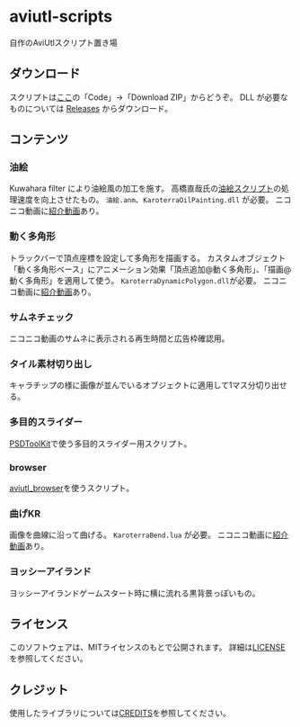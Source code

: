 # aviutl-scripts

自作のAviUtlスクリプト置き場

## ダウンロード
スクリプトは[ここ](https://github.com/karoterra/aviutl-scripts)の「Code」→「Download ZIP」からどうぞ。
DLL が必要なものについては
[Releases](https://github.com/karoterra/aviutl-scripts/releases)
からダウンロード。


## コンテンツ

### 油絵
Kuwahara filter により油絵風の加工を施す。
高橋直哉氏の[油絵スクリプト](https://www.nicovideo.jp/watch/sm35695116)の処理速度を向上させたもの。
`油絵.anm`、`KaroterraOilPainting.dll` が必要。
ニコニコ動画に[紹介動画](https://www.nicovideo.jp/watch/sm39051118)あり。

### 動く多角形
トラックバーで頂点座標を設定して多角形を描画する。
カスタムオブジェクト「動く多角形ベース」にアニメーション効果「頂点追加@動く多角形」、「描画@動く多角形」を適用して使う。
`KaroterraDynamicPolygon.dll`が必要。
ニコニコ動画に[紹介動画](https://www.nicovideo.jp/watch/sm38752367)あり。

### サムネチェック
ニコニコ動画のサムネに表示される再生時間と広告枠確認用。

### タイル素材切り出し
キャラチップの様に画像が並んでいるオブジェクトに適用して1マス分切り出せる。

### 多目的スライダー
[PSDToolKit](https://github.com/oov/aviutl_psdtoolkit)で使う多目的スライダー用スクリプト。

### browser
[aviutl_browser](https://github.com/oov/aviutl_browser)を使うスクリプト。

### 曲げKR
画像を曲線に沿って曲げる。
`KaroterraBend.lua` が必要。
ニコニコ動画に[紹介動画](https://www.nicovideo.jp/watch/sm39711773)あり。

### ヨッシーアイランド
ヨッシーアイランドゲームスタート時に横に流れる黒背景っぽいもの。

## ライセンス

このソフトウェアは、MITライセンスのもとで公開されます。
詳細は[LICENSE](LICENSE)を参照してください。

## クレジット

使用したライブラリについては[CREDITS](CREDITS.md)を参照してください。
